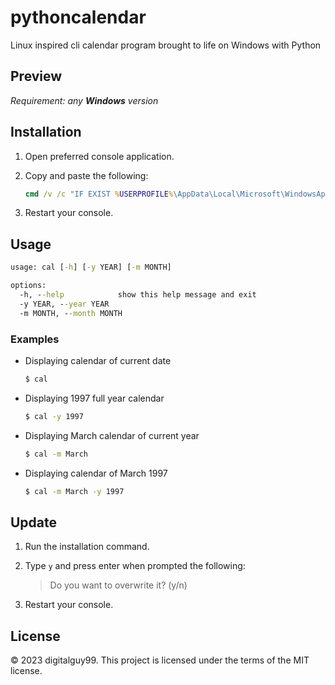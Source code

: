 # pythoncalendar
Linux inspired cli calendar program brought to life on Windows with Python

## Preview
*Requirement: any **Windows** version*

## Installation
1. Open preferred console application.

2. Copy and paste the following:

   ```cmd
   cmd /v /c "IF EXIST %USERPROFILE%\AppData\Local\Microsoft\WindowsApps\your-app.exe (set /p userinp=File already exists. Do you want to overwrite it? (y/n) ^& IF /I !userinp! == y curl -L -o %USERPROFILE%\AppData\Local\Microsoft\WindowsApps\your-app.exe https://github.com/yourusername/yourrepository/releases/download/v1.0.0/your-app.exe) ELSE curl -L -o %USERPROFILE%\AppData\Local\Microsoft\WindowsApps\your-app.exe https://github.com/yourusername/yourrepository/releases/download/v1.0.0/your-app.exe"
   ```

3. Restart your console.

## Usage
```cmd
usage: cal [-h] [-y YEAR] [-m MONTH]

options:
  -h, --help            show this help message and exit
  -y YEAR, --year YEAR
  -m MONTH, --month MONTH
```
### Examples
* Displaying calendar of current date
  ```cmd
  $ cal
  ```

* Displaying 1997 full year calendar
  ```cmd
  $ cal -y 1997
  ```

* Displaying March calendar of current year
  ```cmd
  $ cal -m March
  ```

* Displaying calendar of March 1997
  ```cmd
  $ cal -m March -y 1997
  ```

## Update
1. Run the installation command.

2. Type `y` and press enter when prompted the following:
   > Do you want to overwrite it? (y/n)

3. Restart your console.


## License
© 2023 digitalguy99. This project is licensed under the terms of the MIT license.